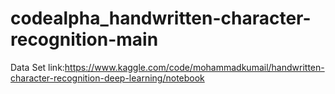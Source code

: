 # codealpha_handwritten-character-recognition-main
Data Set link:https://www.kaggle.com/code/mohammadkumail/handwritten-character-recognition-deep-learning/notebook
